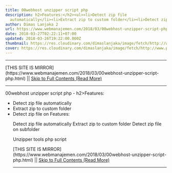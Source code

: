 ```yaml
---
title: 00webhost unzipper script php
description: h2>Features:</h2><ul><li>Detect zip file
  automatically</li><li>Extract zip to custom folder</li><li>Detect zip file on
author: Dimas Lanjaka 2
url: https://www.webmanajemen.com/2018/03/00webhost-unzipper-script-php.html
date: 2018-03-27T02:22:11+07:00
updated: 2018-03-26T19:22:00.000Z
thumbnail: https://res.cloudinary.com/dimaslanjaka/image/fetch/http://www.phpshell.in/upload/images/37/unzipper-zipper.png
cover: https://res.cloudinary.com/dimaslanjaka/image/fetch/http://www.phpshell.in/upload/images/37/unzipper-zipper.png
---
```


<hr/> [THIS SITE IS MIRROR](https://www.webmanajemen.com/2018/03/00webhost-unzipper-script-php.html) || <a href="https://www.webmanajemen.com/2018/03/00webhost-unzipper-script-php.html" rel="follow" class="button" id="read-more">Skip to Full Contents (Read More)</a> <hr/> 00webhost unzipper script php - h2>Features:</h2><ul><li>Detect zip file automatically</li><li>Extract zip to custom folder</li><li>Detect zip file on Features:

Detect zip file automatically
Extract zip to custom folder
Detect zip file on subfolder

Unzipper tools php script

<?php
/**
 * The Unzipper extracts .zip or .rar archives and .gz files on <hr/> [THIS SITE IS MIRROR](https://www.webmanajemen.com/2018/03/00webhost-unzipper-script-php.html) || <a href="https://www.webmanajemen.com/2018/03/00webhost-unzipper-script-php.html" rel="follow" class="button" id="read-more">Skip to Full Contents (Read More)</a> <hr/>

<script>
    if (location.host.includes('dimaslanjaka12')) {
      location.replace('https://www.webmanajemen.com/2018/03/00webhost-unzipper-script-php.html');
    }
  </script>